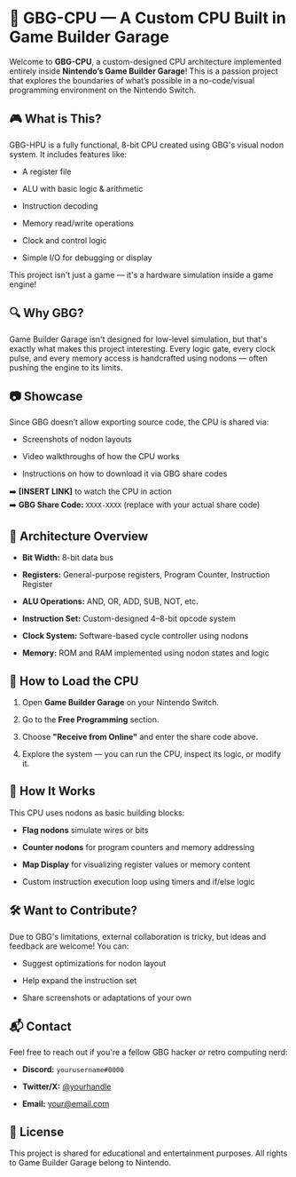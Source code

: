 🧠 GBG-CPU — A Custom CPU Built in Game Builder Garage
======================================================

Welcome to **GBG-CPU**, a custom-designed CPU architecture implemented entirely inside **Nintendo’s Game Builder Garage**! This is a passion project that explores the boundaries of what’s possible in a no-code/visual programming environment on the Nintendo Switch.

🎮 What is This?
----------------

GBG-HPU is a fully functional, 8-bit CPU created using GBG's visual nodon system. It includes features like:

*   A register file
    
*   ALU with basic logic & arithmetic
    
*   Instruction decoding
    
*   Memory read/write operations
    
*   Clock and control logic
    
*   Simple I/O for debugging or display
    

This project isn't just a game — it's a hardware simulation inside a game engine!

🔍 Why GBG?
-----------

Game Builder Garage isn't designed for low-level simulation, but that's exactly what makes this project interesting. Every logic gate, every clock pulse, and every memory access is handcrafted using nodons — often pushing the engine to its limits.

📷 Showcase
-----------

Since GBG doesn’t allow exporting source code, the CPU is shared via:

*   Screenshots of nodon layouts
    
*   Video walkthroughs of how the CPU works
    
*   Instructions on how to download it via GBG share codes
    

➡️ **\[INSERT LINK\]** to watch the CPU in action  
➡️ **GBG Share Code:** `XXXX-XXXX` (replace with your actual share code)

🧱 Architecture Overview
------------------------

*   **Bit Width:** 8-bit data bus
    
*   **Registers:** General-purpose registers, Program Counter, Instruction Register
    
*   **ALU Operations:** AND, OR, ADD, SUB, NOT, etc.
    
*   **Instruction Set:** Custom-designed 4–8-bit opcode system
    
*   **Clock System:** Software-based cycle controller using nodons
    
*   **Memory:** ROM and RAM implemented using nodon states and logic
    

💾 How to Load the CPU
----------------------

1.  Open **Game Builder Garage** on your Nintendo Switch.
    
2.  Go to the **Free Programming** section.
    
3.  Choose **"Receive from Online"** and enter the share code above.
    
4.  Explore the system — you can run the CPU, inspect its logic, or modify it.
    

🧠 How It Works
---------------

This CPU uses nodons as basic building blocks:

*   **Flag nodons** simulate wires or bits
    
*   **Counter nodons** for program counters and memory addressing
    
*   **Map Display** for visualizing register values or memory content
    
*   Custom instruction execution loop using timers and if/else logic
    

🛠️ Want to Contribute?
-----------------------

Due to GBG's limitations, external collaboration is tricky, but ideas and feedback are welcome! You can:

*   Suggest optimizations for nodon layout
    
*   Help expand the instruction set
    
*   Share screenshots or adaptations of your own
    

📬 Contact
----------

Feel free to reach out if you're a fellow GBG hacker or retro computing nerd:

*   **Discord:** `yourusername#0000`
    
*   **Twitter/X:** [@yourhandle](https://twitter.com/yourhandle)
    
*   **Email:** your@email.com
    

📝 License
----------

This project is shared for educational and entertainment purposes. All rights to Game Builder Garage belong to Nintendo.
